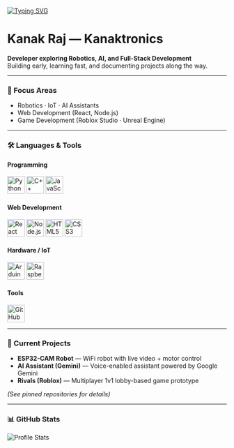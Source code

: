 
[![Typing SVG](https://readme-typing-svg.herokuapp.com?size=30&duration=4000&color=0DB5FF&center=true&vCenter=true&lines=Kanak+Raj;Kanaktronics;Robotics+%7C+AI+%7C+Dev)](https://git.io/typing-svg)

# Kanak Raj — Kanaktronics

**Developer exploring Robotics, AI, and Full-Stack Development**  
Building early, learning fast, and documenting projects along the way.

---

### 🔧 Focus Areas
- Robotics · IoT · AI Assistants  
- Web Development (React, Node.js)  
- Game Development (Roblox Studio · Unreal Engine)  

---

### 🛠️ Languages & Tools

#### Programming
<p align="left">
  <img src="https://cdn.jsdelivr.net/gh/devicons/devicon/icons/python/python-original.svg" alt="Python" width="40" height="40"/>
  <img src="https://cdn.jsdelivr.net/gh/devicons/devicon/icons/cplusplus/cplusplus-original.svg" alt="C++" width="40" height="40"/>
  <img src="https://cdn.jsdelivr.net/gh/devicons/devicon/icons/javascript/javascript-original.svg" alt="JavaScript" width="40" height="40"/>
</p>

#### Web Development
<p align="left">
  <img src="https://cdn.jsdelivr.net/gh/devicons/devicon/icons/react/react-original.svg" alt="React" width="40" height="40"/>
  <img src="https://cdn.jsdelivr.net/gh/devicons/devicon/icons/nodejs/nodejs-original.svg" alt="Node.js" width="40" height="40"/>
  <img src="https://cdn.jsdelivr.net/gh/devicons/devicon/icons/html5/html5-original.svg" alt="HTML5" width="40" height="40"/>
  <img src="https://cdn.jsdelivr.net/gh/devicons/devicon/icons/css3/css3-original.svg" alt="CSS3" width="40" height="40"/>
</p>

#### Hardware / IoT
<p align="left">
  <img src="https://cdn.jsdelivr.net/gh/devicons/devicon/icons/arduino/arduino-original.svg" alt="Arduino" width="40" height="40"/>
  <img src="https://cdn.jsdelivr.net/gh/devicons/devicon/icons/raspberrypi/raspberrypi-original.svg" alt="Raspberry Pi" width="40" height="40"/>
</p>

#### Tools
<p align="left">
  <img src="https://cdn.jsdelivr.net/gh/devicons/devicon/icons/github/github-original.svg" alt="GitHub" width="40" height="40"/>
</p>

---

### 🚀 Current Projects
- **ESP32-CAM Robot** — WiFi robot with live video + motor control  
- **AI Assistant (Gemini)** — Voice-enabled assistant powered by Google Gemini  
- **Rivals (Roblox)** — Multiplayer 1v1 lobby-based game prototype  

*(See pinned repositories for details)*

---

### 📊 GitHub Stats
![Profile Stats](https://github-readme-stats.vercel.app/api?username=kanaktronics&show_icons=true&theme=default)
